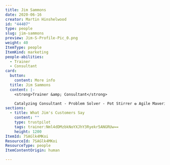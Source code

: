 ```yaml
---
title: Jim Sammons
date: 2020-06-16
creator: Martin Hinshelwood
id: "44407"
type: people
slug: jim-sammons
preview: Jim-S-Profile-Pic_0.png
weight: 40
ItemType: people
ItemKind: marketing
people-abilities:
  - Trainer
  - Consultant
card:
  button:
    content: More info
  title: Jim Sammons
  content: |-
    <strong>Trainer &amp; Consultant</strong>

    Catalyzing Consultant - Problem Solver - Pot Stirrer ✪ Agile Maverick, Trainer, &amp; Coach with 25+ yrs in Tech ✪ Scrum (PST) &amp; Kanban (PKT) Expert ✪ Mastering Agility Podcast Co-host ✪ Enterprise Agile Coach
sections:
  - title: What Jim's Customers Say
    content: ""
    type: trustpilot
    tags: trainer:Nml4dDMzbkNoYXJhY3Ryekr5ANGRUw==
    height: 1200
ItemId: 7SAGlk4MKoi
ResourceId: 7SAGlk4MKoi
ResourceType: people
ItemContentOrigin: human

---
```


